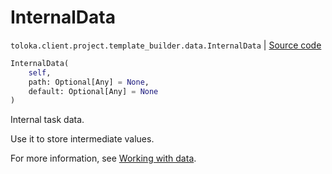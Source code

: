 # InternalData
`toloka.client.project.template_builder.data.InternalData` | [Source code](https://github.com/Toloka/toloka-kit/blob/v1.2.0/src/client/project/template_builder/data.py#L55)

```python
InternalData(
    self,
    path: Optional[Any] = None,
    default: Optional[Any] = None
)
```

Internal task data.


Use it to store intermediate values.

For more information, see [Working with data](https://toloka.ai/docs/template-builder/operations/work-with-data).

